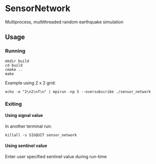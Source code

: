 # SensorNetwork
Multiprocess, multithreaded random earthquake simulation


## Usage
### Running
```
mkdir build
cd build
cmake ..
make
```

Example using 2 x 2 grid:
```
echo -e "2\n2\nf\n" | mpirun -np 5 --oversubscribe ./sensor_network
```

### Exiting
#### Using signal value
In another terminal run:
```
killall -s SIGQUIT sensor_network
``` 

#### Using sentinel value
Enter user specified sentinel value during run-time